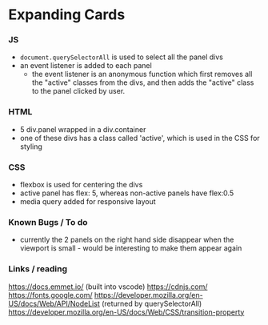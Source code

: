 # Expanding Cards

### JS

- `document.querySelectorAll` is used to select all the panel divs
- an event listener is added to each panel
    - the event listener is an anonymous function which first removes all the "active" classes from the divs, and then adds the "active" class to the panel clicked by user.

### HTML
- 5 div.panel wrapped in a div.container
- one of these divs has a class called 'active', which is used in the CSS for styling

### CSS
- flexbox is used for centering the divs
- active panel has flex: 5, whereas non-active panels have flex:0.5
- media query added for responsive layout


### Known Bugs / To do

- currently the 2 panels on the right hand side disappear when the viewport is small - would be interesting to make them appear again 


### Links / reading


https://docs.emmet.io/ (built into vscode)
https://cdnjs.com/
https://fonts.google.com/
https://developer.mozilla.org/en-US/docs/Web/API/NodeList (returned by querySelectorAll)
https://developer.mozilla.org/en-US/docs/Web/CSS/transition-property